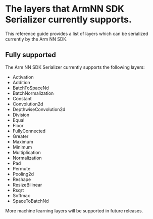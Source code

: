 # The layers that ArmNN SDK Serializer currently supports.

This reference guide provides a list of layers which can be serialized currently by the Arm NN SDK.

## Fully supported

The Arm NN SDK Serializer currently supports the following layers:

* Activation
* Addition
* BatchToSpaceNd
* BatchNormalization
* Constant
* Convolution2d
* DepthwiseConvolution2d
* Division
* Equal
* Floor
* FullyConnected
* Greater
* Maximum
* Minimum
* Multiplication
* Normalization
* Pad
* Permute
* Pooling2d
* Reshape
* ResizeBilinear
* Rsqrt
* Softmax
* SpaceToBatchNd

More machine learning layers will be supported in future releases.
